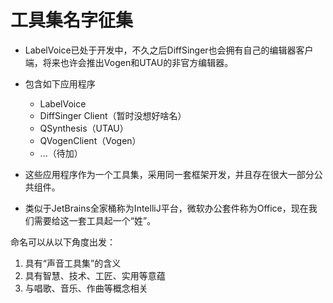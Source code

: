 # 工具集名字征集

+ LabelVoice已处于开发中，不久之后DiffSinger也会拥有自己的编辑器客户端，将来也许会推出Vogen和UTAU的非官方编辑器。

+ 包含如下应用程序
    + LabelVoice
    + DiffSinger Client（暂时没想好啥名）
    + QSynthesis（UTAU）
    + QVogenClient（Vogen）
    + ...（待加）

+ 这些应用程序作为一个工具集，采用同一套框架开发，并且存在很大一部分公共组件。

+ 类似于JetBrains全家桶称为IntelliJ平台，微软办公套件称为Office，现在我们需要给这一套工具起一个“姓”。

命名可以从以下角度出发：
1. 具有“声音工具集”的含义
2. 具有智慧、技术、工匠、实用等意蕴
3. 与唱歌、音乐、作曲等概念相关
